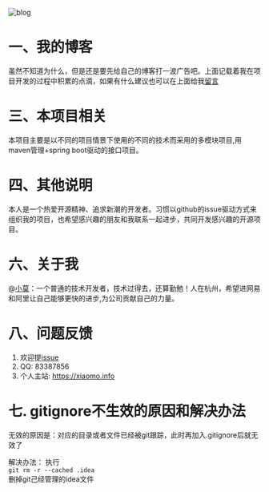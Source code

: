 ![blog](https://image.xiaomo.info/blog/blog.png)

# 一、我的博客
虽然不知道为什么，但是还是要先给自己的博客打一波广告吧。上面记载着我在项目开发的过程中积累的点滴，如果有什么建议也可以在上面给我[留言](https://xiaomo.info/about/)


# 三、本项目相关
本项目主要是以不同的项目情景下使用的不同的技术而采用的多模块项目,用maven管理+spring boot驱动的接口项目。

# 四、其他说明
本人是一个热爱开源精神、追求新潮的开发者。习惯以github的issue驱动方式来组织我的项目，也希望感兴趣的朋友和我联系一起进步，共同开发感兴趣的开源项目。

# 六、关于我
  @[小莫](http://xiaomo.info)：一个普通的技术开发者，技术过得去，还算勤勉！人在杭州，希望进网易和阿里让自己能够更快的进步,为公司贡献自己的力量。

# 八、问题反馈
1. 欢迎提[issue](https://github.com/xiaomoinfo/xiaomo-api/issues)
2. QQ: 83387856
4. 个人主站: https://xiaomo.info

# 七. gitignore不生效的原因和解决办法
无效的原因是：对应的目录或者文件已经被git跟踪，此时再加入.gitignore后就无效了   

解决办法： 执行   
`git rm -r --cached .idea`   
删掉git己经管理的idea文件  
